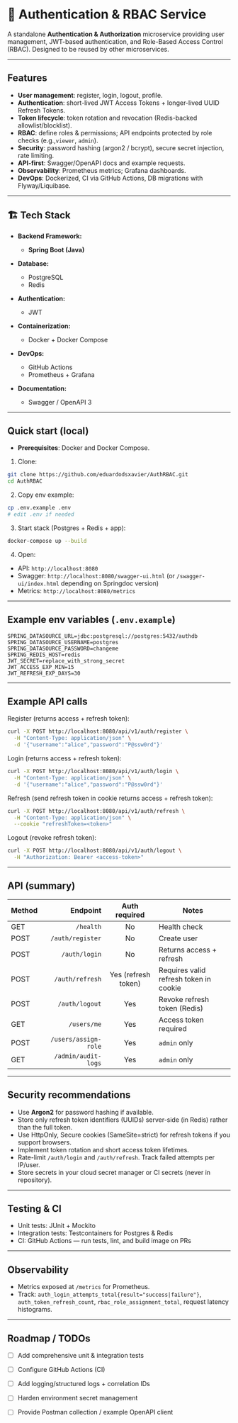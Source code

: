 # 🔐 Authentication & RBAC Service

A standalone **Authentication & Authorization** microservice providing user management, JWT-based authentication, and Role-Based Access Control (RBAC). Designed to be reused by other microservices.

---

## Features

- **User management**: register, login, logout, profile.
- **Authentication**: short-lived JWT Access Tokens + longer-lived UUID Refresh Tokens.
- **Token lifecycle**: token rotation and revocation (Redis-backed allowlist/blocklist).
- **RBAC**: define roles & permissions; API endpoints protected by role checks (e.g.,`viewer`, `admin`).
- **Security**: password hashing (argon2 / bcrypt), secure secret injection, rate limiting.
- **API-first**: Swagger/OpenAPI docs and example requests.
- **Observability**: Prometheus metrics; Grafana dashboards.
- **DevOps**: Dockerized, CI via GitHub Actions, DB migrations with Flyway/Liquibase.

---

## 🏗️ Tech Stack 

* **Backend Framework:**
  * **Spring Boot (Java)**

* **Database:**
  * PostgreSQL 
  * Redis 

* **Authentication:**
  * JWT 

* **Containerization:**
  * Docker + Docker Compose

* **DevOps:**
  * GitHub Actions 
  * Prometheus + Grafana 

* **Documentation:**
  * Swagger / OpenAPI 3

---

## Quick start (local)

- **Prerequisites**: Docker and Docker Compose.

1. Clone:
```bash
git clone https://github.com/eduardodsxavier/AuthRBAC.git
cd AuthRBAC
````

2. Copy env example:

```bash
cp .env.example .env
# edit .env if needed
```

3. Start stack (Postgres + Redis + app):

```bash
docker-compose up --build
```

4. Open:

* API: `http://localhost:8080`
* Swagger: `http://localhost:8080/swagger-ui.html` (or `/swagger-ui/index.html` depending on Springdoc version)
* Metrics: `http://localhost:8080/metrics`

---

## Example env variables (`.env.example`)

```
SPRING_DATASOURCE_URL=jdbc:postgresql://postgres:5432/authdb
SPRING_DATASOURCE_USERNAME=postgres
SPRING_DATASOURCE_PASSWORD=changeme
SPRING_REDIS_HOST=redis
JWT_SECRET=replace_with_strong_secret
JWT_ACCESS_EXP_MIN=15
JWT_REFRESH_EXP_DAYS=30
```

---

## Example API calls

Register (returns access + refresh token):

```bash
curl -X POST http://localhost:8080/api/v1/auth/register \
  -H "Content-Type: application/json" \
  -d '{"username":"alice","password":"P@ssw0rd"}'
```

Login (returns access + refresh token):

```bash
curl -X POST http://localhost:8080/api/v1/auth/login \
  -H "Content-Type: application/json" \
  -d '{"username":"alice","password":"P@ssw0rd"}'
```

Refresh (send refresh token in cookie returns access + refresh token):

```bash
curl -X POST http://localhost:8080/api/v1/auth/refresh \
  -H "Content-Type: application/json" \
  --cookie "refreshToken=<token>"
```

Logout (revoke refresh token):

```bash
curl -X POST http://localhost:8080/api/v1/auth/logout \
  -H "Authorization: Bearer <access-token>"
```

---

## API (summary)

| Method |             Endpoint |    Auth required    | Notes                        |
| ------ | -------------------: | :-----------------: | ---------------------------- |
| GET    |            `/health` |          No         | Health check                 |
| POST   |     `/auth/register` |          No         | Create user                  |
| POST   |        `/auth/login` |          No         | Returns access + refresh     |
| POST   |      `/auth/refresh` | Yes (refresh token) | Requires valid refresh token in cookie |
| POST   |       `/auth/logout` |         Yes         | Revoke refresh token (Redis) |
| GET    |          `/users/me` |         Yes         | Access token required        |
| POST   | `/users/assign-role` |         Yes         | `admin` only                 |
| GET    |  `/admin/audit-logs` |         Yes         | `admin` only                 |

---

## Security recommendations

* Use **Argon2** for password hashing if available.
* Store only refresh token identifiers (UUIDs) server-side (in Redis) rather than the full token.
* Use HttpOnly, Secure cookies (SameSite=strict) for refresh tokens if you support browsers.
* Implement token rotation and short access token lifetimes.
* Rate-limit `/auth/login` and `/auth/refresh`. Track failed attempts per IP/user.
* Store secrets in your cloud secret manager or CI secrets (never in repository).

---

## Testing & CI

* Unit tests: JUnit + Mockito
* Integration tests: Testcontainers for Postgres & Redis
* CI: GitHub Actions — run tests, lint, and build image on PRs

---

## Observability

* Metrics exposed at `/metrics` for Prometheus.
* Track: `auth_login_attempts_total{result="success|failure"}`, `auth_token_refresh_count`, `rbac_role_assignment_total`, request latency histograms.

---

## Roadmap / TODOs

* [ ] Add comprehensive unit & integration tests
* [ ] Configure GitHub Actions (CI)
* [ ] Add logging/structured logs + correlation IDs
* [ ] Harden environment secret management
* [ ] Provide Postman collection / example OpenAPI client

